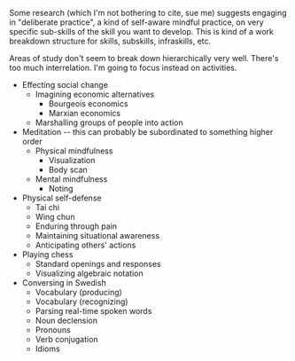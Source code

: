 Some research (which I'm not bothering to cite, sue me) suggests engaging in "deliberate practice", a kind of self-aware mindful practice, on very specific sub-skills of the skill you want to develop. This is kind of a work breakdown structure for skills, subskills, infraskills, etc.

Areas of study don't seem to break down hierarchically very well. There's too much interrelation. I'm going to focus instead on activities.

- Effecting social change
  - Imagining economic alternatives
    - Bourgeois economics
    - Marxian economics
  - Marshalling groups of people into action
- Meditation -- this can probably be subordinated to something higher order
  - Physical mindfulness
    - Visualization
    - Body scan
  - Mental mindfulness
    - Noting
- Physical self-defense
  - Tai chi
  - Wing chun
  - Enduring through pain
  - Maintaining situational awareness
  - Anticipating others' actions
- Playing chess
  - Standard openings and responses
  - Visualizing algebraic notation
- Conversing in Swedish
  - Vocabulary (producing)
  - Vocabulary (recognizing)
  - Parsing real-time spoken words
  - Noun declension
  - Pronouns
  - Verb conjugation
  - Idioms
